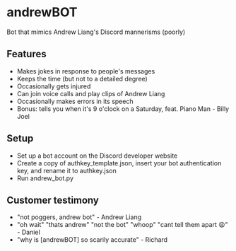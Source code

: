 # andrewBOT
Bot that mimics Andrew Liang's Discord mannerisms (poorly)

## Features
- Makes jokes in response to people's messages
- Keeps the time (but not to a detailed degree)
- Occasionally gets injured
- Can join voice calls and play clips of Andrew Liang
- Occasionally makes errors in its speech
- Bonus: tells you when it's 9 o'clock on a Saturday, feat. Piano Man - Billy Joel

## Setup
- Set up a bot account on the Discord developer website
- Create a copy of authkey_template.json, insert your bot authentication key, and rename it to authkey.json
- Run andrew_bot.py

## Customer testimony
- "not poggers, andrew bot" - Andrew Liang
- "oh wait" "thats andrew" "not the bot" "whoop" "cant tell them apart 😩" - Daniel
- "why is [andrewBOT] so scarily accurate" - Richard
